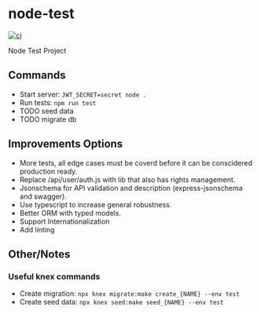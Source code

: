 # node-test

[![ci](https://github.com/f483/node-test/actions/workflows/node.js.yml/badge.svg)](https://github.com/f483/node-test/actions/workflows/node.js.yml)

Node Test Project

## Commands

 * Start server: `JWT_SECRET=secret node .`
 * Run tests: `npm run test`
 * TODO seed data
 * TODO migrate db

## Improvements Options

 * More tests, all edge cases must be coverd before it can be conscidered production ready.
 * Replace /api/user/auth.js with lib that also has rights management.
 * Jsonschema for API validation and description (express-jsonschema and swagger).
 * Use typescript to increase general robustness.
 * Better ORM with typed models.
 * Support Internationalization
 * Add linting

## Other/Notes

### Useful knex commands

 * Create migration: `npx knex migrate:make create_{NAME} --env test`
 * Create seed data: `npx knex seed:make seed_{NAME} --env test`

